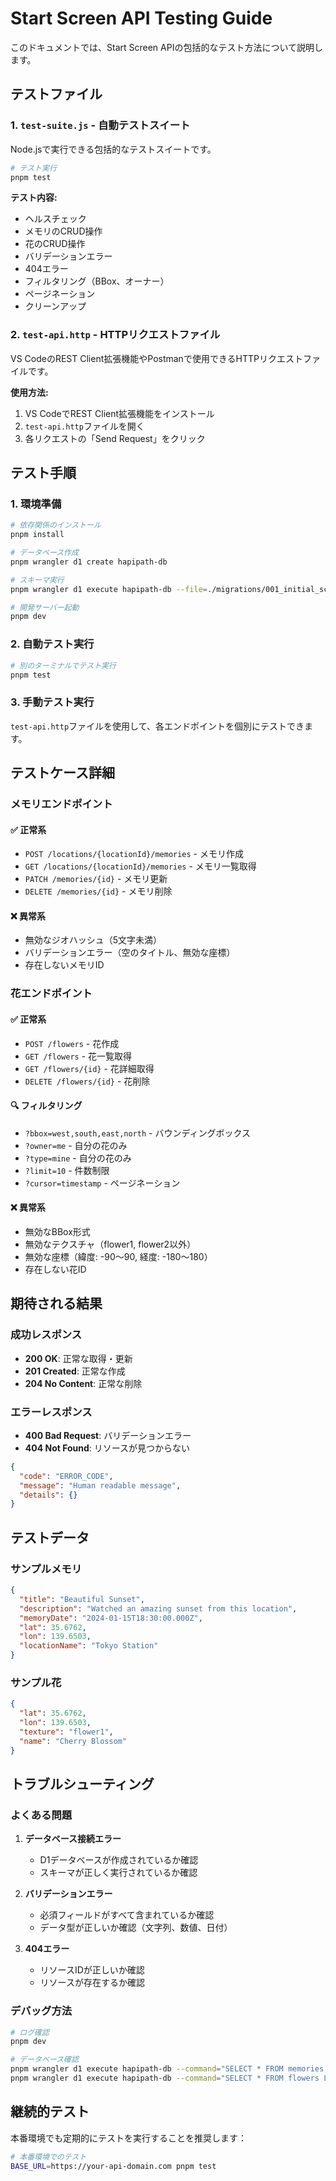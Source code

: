 # Start Screen API Testing Guide

このドキュメントでは、Start Screen APIの包括的なテスト方法について説明します。

## テストファイル

### 1. `test-suite.js` - 自動テストスイート
Node.jsで実行できる包括的なテストスイートです。

```bash
# テスト実行
pnpm test
```

**テスト内容:**
- ヘルスチェック
- メモリのCRUD操作
- 花のCRUD操作
- バリデーションエラー
- 404エラー
- フィルタリング（BBox、オーナー）
- ページネーション
- クリーンアップ

### 2. `test-api.http` - HTTPリクエストファイル
VS CodeのREST Client拡張機能やPostmanで使用できるHTTPリクエストファイルです。

**使用方法:**
1. VS CodeでREST Client拡張機能をインストール
2. `test-api.http`ファイルを開く
3. 各リクエストの「Send Request」をクリック

## テスト手順

### 1. 環境準備

```bash
# 依存関係のインストール
pnpm install

# データベース作成
pnpm wrangler d1 create hapipath-db

# スキーマ実行
pnpm wrangler d1 execute hapipath-db --file=./migrations/001_initial_schema.sql

# 開発サーバー起動
pnpm dev
```

### 2. 自動テスト実行

```bash
# 別のターミナルでテスト実行
pnpm test
```

### 3. 手動テスト実行

`test-api.http`ファイルを使用して、各エンドポイントを個別にテストできます。

## テストケース詳細

### メモリエンドポイント

#### ✅ 正常系
- `POST /locations/{locationId}/memories` - メモリ作成
- `GET /locations/{locationId}/memories` - メモリ一覧取得
- `PATCH /memories/{id}` - メモリ更新
- `DELETE /memories/{id}` - メモリ削除

#### ❌ 異常系
- 無効なジオハッシュ（5文字未満）
- バリデーションエラー（空のタイトル、無効な座標）
- 存在しないメモリID

### 花エンドポイント

#### ✅ 正常系
- `POST /flowers` - 花作成
- `GET /flowers` - 花一覧取得
- `GET /flowers/{id}` - 花詳細取得
- `DELETE /flowers/{id}` - 花削除

#### 🔍 フィルタリング
- `?bbox=west,south,east,north` - バウンディングボックス
- `?owner=me` - 自分の花のみ
- `?type=mine` - 自分の花のみ
- `?limit=10` - 件数制限
- `?cursor=timestamp` - ページネーション

#### ❌ 異常系
- 無効なBBox形式
- 無効なテクスチャ（flower1, flower2以外）
- 無効な座標（緯度: -90〜90, 経度: -180〜180）
- 存在しない花ID

## 期待される結果

### 成功レスポンス
- **200 OK**: 正常な取得・更新
- **201 Created**: 正常な作成
- **204 No Content**: 正常な削除

### エラーレスポンス
- **400 Bad Request**: バリデーションエラー
- **404 Not Found**: リソースが見つからない

```json
{
  "code": "ERROR_CODE",
  "message": "Human readable message",
  "details": {}
}
```

## テストデータ

### サンプルメモリ
```json
{
  "title": "Beautiful Sunset",
  "description": "Watched an amazing sunset from this location",
  "memoryDate": "2024-01-15T18:30:00.000Z",
  "lat": 35.6762,
  "lon": 139.6503,
  "locationName": "Tokyo Station"
}
```

### サンプル花
```json
{
  "lat": 35.6762,
  "lon": 139.6503,
  "texture": "flower1",
  "name": "Cherry Blossom"
}
```

## トラブルシューティング

### よくある問題

1. **データベース接続エラー**
   - D1データベースが作成されているか確認
   - スキーマが正しく実行されているか確認

2. **バリデーションエラー**
   - 必須フィールドがすべて含まれているか確認
   - データ型が正しいか確認（文字列、数値、日付）

3. **404エラー**
   - リソースIDが正しいか確認
   - リソースが存在するか確認

### デバッグ方法

```bash
# ログ確認
pnpm dev

# データベース確認
pnpm wrangler d1 execute hapipath-db --command="SELECT * FROM memories LIMIT 5"
pnpm wrangler d1 execute hapipath-db --command="SELECT * FROM flowers LIMIT 5"
```

## 継続的テスト

本番環境でも定期的にテストを実行することを推奨します：

```bash
# 本番環境でのテスト
BASE_URL=https://your-api-domain.com pnpm test
```
